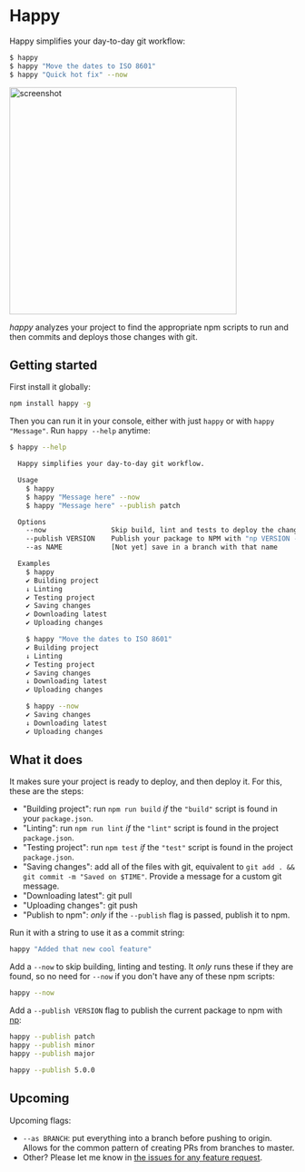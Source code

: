 # Happy

Happy simplifies your day-to-day git workflow:

```bash
$ happy
$ happy "Move the dates to ISO 8601"
$ happy "Quick hot fix" --now
```

<img width="400px" src="https://raw.githubusercontent.com/franciscop/happy/master/img/happy.png" alt="screenshot" />

_happy_ analyzes your project to find the appropriate npm scripts to run and then commits and deploys those changes with git.

## Getting started

First install it globally:

```bash
npm install happy -g
```

Then you can run it in your console, either with just `happy` or with `happy "Message"`. Run `happy --help` anytime:

```bash
$ happy --help

  Happy simplifies your day-to-day git workflow.

  Usage
    $ happy
    $ happy "Message here" --now
    $ happy "Message here" --publish patch

  Options
    --now                Skip build, lint and tests to deploy the changes *now*
    --publish VERSION    Publish your package to NPM with "np VERSION --yolo"
    --as NAME            [Not yet] save in a branch with that name

  Examples
    $ happy
    ✔ Building project
    ↓ Linting
    ✔ Testing project
    ✔ Saving changes
    ✔ Downloading latest
    ✔ Uploading changes

    $ happy "Move the dates to ISO 8601"
    ✔ Building project
    ↓ Linting
    ✔ Testing project
    ✔ Saving changes
    ↓ Downloading latest
    ✔ Uploading changes

    $ happy --now
    ✔ Saving changes
    ↓ Downloading latest
    ✔ Uploading changes
```


## What it does

It makes sure your project is ready to deploy, and then deploy it. For this, these are the steps:

- "Building project": run `npm run build` *if* the `"build"` script is found in your `package.json`.
- "Linting": run `npm run lint` *if* the `"lint"` script is found in the project `package.json`.
- "Testing project": run `npm test` *if* the `"test"` script is found in the project `package.json`.
- "Saving changes": add all of the files with git, equivalent to `git add . && git commit -m "Saved on $TIME"`. Provide a message for a custom git message.
- "Downloading latest": git pull
- "Uploading changes": git push
- "Publish to npm": _only_ if the `--publish` flag is passed, publish it to npm.


Run it with a string to use it as a commit string:

```bash
happy "Added that new cool feature"
```

Add a `--now` to skip building, linting and testing. It _only_ runs these if they are found, so no need for `--now` if you don't have any of these npm scripts:

```bash
happy --now
```

Add a `--publish VERSION` flag to publish the current package to npm with [np](https://github.com/sindresorhus/np#readme):

```bash
happy --publish patch
happy --publish minor
happy --publish major

happy --publish 5.0.0
```

## Upcoming

Upcoming flags:

- `--as BRANCH`: put everything into a branch before pushing to origin. Allows for the common pattern of creating PRs from branches to master.
- Other? Please let me know in [the issues for any feature request](https://github.com/franciscop/happy/issues).
